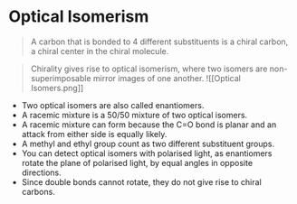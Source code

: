 # Optical Isomerism
> A carbon that is bonded to 4 different substituents is a chiral carbon, a chiral center in the chiral molecule.

> Chirality gives rise to optical isomerism, where two isomers are non-superimposable mirror images of one another.
> ![[Optical Isomers.png]]


- Two optical isomers are also called enantiomers.
- A racemic mixture is a 50/50 mixture of two optical isomers.
- A racemic mixture can form because the C=O bond is planar and an attack from either side is equally likely.
- A methyl and ethyl group count as two different substituent groups.
- You can detect optical isomers with polarised light, as enantiomers rotate the plane of polarised light, by equal angles in opposite directions.
- Since double bonds cannot rotate, they do not give rise to chiral carbons.
